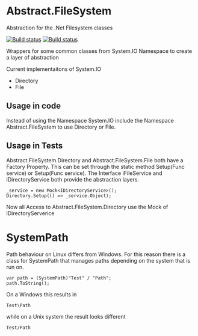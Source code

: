 # Abstract.FileSystem
Abstraction for the .Net Filesystem classes

[![Build status](https://img.shields.io/appveyor/build/chriswalpen/Abstract.FileSystem/master?label=Master&logo=appveyor&style=for-the-badge)](https://ci.appveyor.com/project/chriswalpen/Abstract.FileSystem/branch/master)
[![Build status](https://img.shields.io/appveyor/build/chriswalpen/Abstract.FileSystem/dev?label=Dev&logo=appveyor&style=for-the-badge)](https://ci.appveyor.com/project/chriswalpen/Abstract.FileSystem/branch/dev)


Wrappers for some common classes from System.IO Namespace to create a layer of abstraction

Current implementaitons of System.IO
* Directory
* File

## Usage in code
Instead of using the Namespace System.IO include the Namespace Abstract.FileSystem to use Directory or File.

## Usage in Tests
Abstract.FileSystem.Directory and Abstract.FileSystem.File both have a Factory Property. This can be set through the static method Setup(Func<IFileService> service) or Setup(Func<IDirectoryService> service).
The Interface IFileService and IDirectoryService both provide the abstraction layers.

```
_service = new Mock<IDirectoryService>();
Directory.Setup(() => _service.Object);
```
Now all Access to Abstract.FileSystem.Directory use the Mock of IDirectoryServerice

# SystemPath
Path behaviour on Linux differs from Windows. For this reason there is a class for SystemPath that manages paths depending on the system that is run on.
```
var path = (SystemPath)"Test" / "Path";
path.ToString();
```
On a Windows this results in
```
Test\Path
```
while on a Unix system the result looks different
```
Test/Path
```